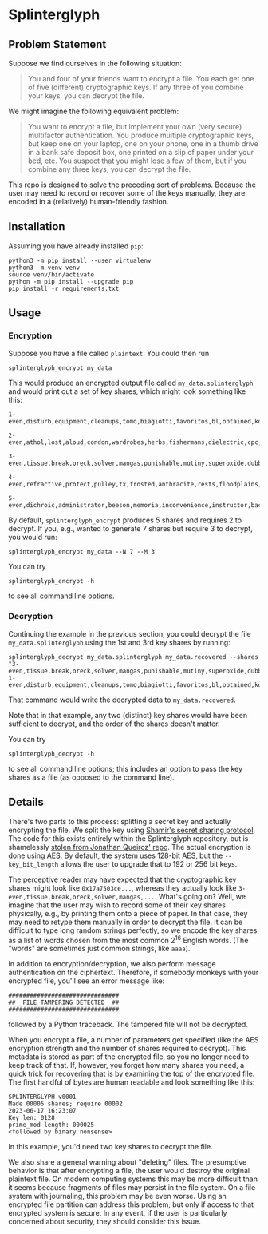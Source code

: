 # Splinterglyph

## Problem Statement
Suppose we find ourselves in the following situation:
>   You and four of your friends want to encrypt a file.  You each get one of
   five (different) cryptographic keys.  If any three of you combine your
   keys, you can decrypt the file.

We might imagine the following equivalent problem:
>   You want to encrypt a file, but implement your own (very secure) multifactor
   authentication. You produce multiple cryptographic keys, but keep one on
   your laptop, one on your phone, one in a thumb drive in a bank safe deposit box, one printed on a slip of paper under your bed, etc.  You suspect that you might lose a few of them, but if you combine any three keys, you can decrypt the file.

This repo is designed to solve the preceding sort of problems.  Because the user may need to record or recover some of the keys manually, they are encoded in a (relatively) human-friendly fashion.

## Installation
Assuming you have already installed `pip`:
```
python3 -m pip install --user virtualenv
python3 -m venv venv
source venv/bin/activate
python -m pip install --upgrade pip
pip install -r requirements.txt
```

## Usage
### Encryption
Suppose you have a file called `plaintext`.  You could then run
```
splinterglyph_encrypt my_data
```
This would produce an encrypted output file called `my_data.splinterglyph` and would print out a set of key shares, which might look something like this:
```
1-even,disturb,equipment,cleanups,tomo,biagiotti,favoritos,bl,obtained,komatsu,approachable,mowers,arrange

2-even,athol,lost,aloud,condon,wardrobes,herbs,fishermans,dielectric,cpc,galesburg,withdrew,hercegovina

3-even,tissue,break,oreck,solver,mangas,punishable,mutiny,superoxide,dubbing,crucifix,aaaa,celle

4-even,refractive,protect,pulley,tx,frosted,anthracite,rests,floodplains,liquor,excesses,glowing,emphasises

5-even,dichroic,administrator,beeson,memoria,inconvenience,instructor,backwoods,broadcasts,minton,sprout,convictions,standoff
```
By default, `splinterglyph_encrypt` produces 5 shares and requires 2 to decrypt. If you, e.g., wanted to generate 7 shares but require 3 to decrypt, you would run:
```
splinterglyph_encrypt my_data --N 7 --M 3
```

You can try
```
splinterglyph_encrypt -h
```
to see all command line options.

### Decryption
Continuing the example in the previous section, you could decrypt the file `my_data.splinterglyph` using the 1st and 3rd key shares by running:
```
splinterglyph_decrypt my_data.splinterglyph my_data.recovered --shares "3-even,tissue,break,oreck,solver,mangas,punishable,mutiny,superoxide,dubbing,crucifix,aaaa,celle  1-even,disturb,equipment,cleanups,tomo,biagiotti,favoritos,bl,obtained,komatsu,approachable,mowers,arrange"
```
That command would write the decrypted data to `my_data.recovered`.

Note that in that example, any two (distinct) key shares would have been sufficient to decrypt, and the order of the shares doesn't matter.

You can try
```
splinterglyph_decrypt -h
```
to see all command line options; this includes an option to pass the key shares as a file (as opposed to the command line).

## Details

There's two parts to this process: splitting a secret key and actually encrypting the file.  We split the key using [Shamir's secret sharing protocol](https://en.wikipedia.org/wiki/Shamir%27s_secret_sharing).  The code for this exists entirely within the Splinterglyph repository, but is shamelessly [stolen from Jonathan Queiroz' repo](https://github.com/jqueiroz/python-sslib).  The actual encryption is done using [AES](https://en.wikipedia.org/wiki/Advanced_Encryption_Standard).  By default, the system uses 128-bit AES, but the `--key_bit_length` allows the user to upgrade that to 192 or 256 bit keys.

The perceptive reader may have expected that the cryptographic key shares might look like `0x17a7503ce...`, whereas they actually look like `3-even,tissue,break,oreck,solver,mangas,...`.  What's going on?  Well, we imagine that the user may wish to record some of their key shares physically, e.g., by printing them onto a piece of paper.  In that case, they may need to retype them manually in order to decrypt the file.  It can be difficult to type long random strings perfectly, so we encode the key shares as a list of words chosen from the most common 2<sup>16</sup> English words.  (The "words" are sometimes just common strings, like `aaaa`).

In addition to encryption/decryption, we also perform message authentication on the ciphertext.  Therefore, if somebody monkeys with your encrypted file, you'll see an error message like:
```
###############################
##  FILE TAMPERING DETECTED  ##
###############################
```
followed by a Python traceback.  The tampered file will not be decrypted.

When you encrypt a file, a number of parameters get specified (like the AES encryption strength and the number of shares required to decrypt).  This metadata is stored as part of the encrypted file, so you no longer need to keep track of that.  If, however, you forget how many shares you need, a quick trick for recovering that is by examining the top of the encrypted file.  The first handful of bytes are human readable and look something like this:
```
SPLINTERGLYPH v0001
Made 00005 shares; require 00002
2023-06-17 16:23:07
Key len: 0128
prime_mod length: 000025
<followed by binary nonsense>
```
In this example, you'd need two key shares to decrypt the file.

We also share a general warning about "deleting" files.  The presumptive behavior is that after encrypting a file, the user would destroy the original plaintext file.  On modern computing systems this may be more difficult than it seems because fragments of files may persist in the file system.  On a file system with journaling, this problem may be even worse.  Using an encrypted file partition can address this problem, but only if access to that encrypted system is secure.  In any event, if the user is particularly concerned about security, they should consider this issue.

